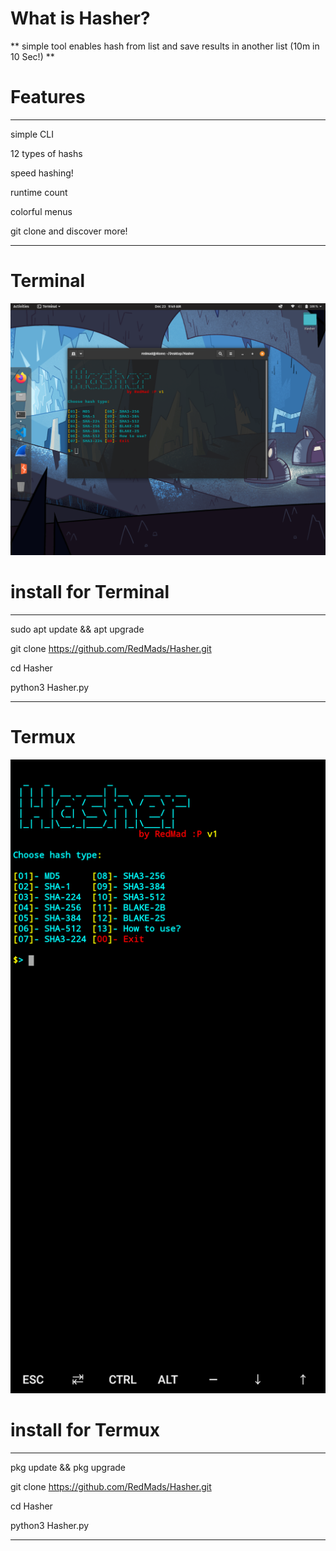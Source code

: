 # What is Hasher?

** simple tool enables hash from list and save results in another list (10m in 10 Sec!) **
# Features
***
simple CLI

12 types of hashs

speed hashing!

runtime count

colorful menus

git clone and discover more!
***



# Terminal
![Hasher](https://github.com/RedMads/Hasher/blob/main/images/terminal.png)


# install for Terminal
***
sudo apt update && apt upgrade

git clone https://github.com/RedMads/Hasher.git

cd Hasher

python3 Hasher.py
***

# Termux
![Hasher](https://github.com/RedMads/Hasher/blob/main/images/termux.png)

# install for Termux
***
pkg update && pkg upgrade

git clone https://github.com/RedMads/Hasher.git

cd Hasher

python3 Hasher.py
***


